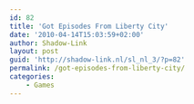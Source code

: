 ```yaml
---
id: 82
title: 'Got Episodes From Liberty City'
date: '2010-04-14T15:03:59+02:00'
author: Shadow-Link
layout: post
guid: 'http://shadow-link.nl/sl_nl_3/?p=82'
permalink: /got-episodes-from-liberty-city/
categories:
    - Games
---
```


